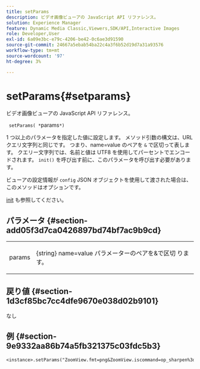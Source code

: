 ```yaml
---
title: setParams
description: ビデオ画像ビューアの JavaScript API リファレンス。
solution: Experience Manager
feature: Dynamic Media Classic,Viewers,SDK/API,Interactive Images
role: Developer,User
exl-id: 6a09e3bc-e79c-4206-be42-0c6ae3d91590
source-git-commit: 24667a5ebab54ba22c4a3f6b52d19d7a31a93576
workflow-type: tm+mt
source-wordcount: '97'
ht-degree: 3%

---
```


# setParams{#setparams}

ビデオ画像ビューアの JavaScript API リファレンス。

` setParams( *`params`*)`

1 つ以上のパラメータを指定した値に設定します。 メソッド引数の構文は、URL クエリ文字列と同じです。 つまり、name=value のペアを `&` で区切って表します。 クエリー文字列では、名前と値は UTF8 を使用してパーセントでエンコードされます。 `init()` を呼び出す前に、このパラメータを呼び出す必要があります。

ビューアの設定情報が `config` JSON オブジェクトを使用して渡された場合は、このメソッドはオプションです。

[init](../../../c-html5-s7-aem-asset-viewers/c-html5-20-zoom-viewer-about/c-html5-20-zoom-viewer-javascriptapiref/r-html5-zoom-viewer-20-javascriptapiref-init.md#reference-aee94dd92a28410784f7a1792e28683b) も参照してください。

## パラメータ {#section-add05f3d7ca0426897bd74bf7ac9b9cd}

<table id="table_896DFF34A68A403DB93A6D597461A573"> 
 <tbody> 
  <tr> 
   <td colname="col1"> <p> <span class="codeph"> <span class="varname"> params</span> </span> </p> </td> 
   <td colname="col2"> <p> <span class="codeph"> {string}</span>  name=value パラメーターのペアを&amp;で区切 <span class="codeph"> ります</span>。 </p> </td> 
  </tr> 
 </tbody> 
</table>

## 戻り値 {#section-1d3cf85bc7cc4dfe9670e038d02b9101}

なし

## 例 {#section-9e9332aa86b74a5fb321375c03fdc5b3}

```
<instance>.setParams("ZoomView.fmt=png&ZoomView.iscommand=op_sharpen%3d1")
```
